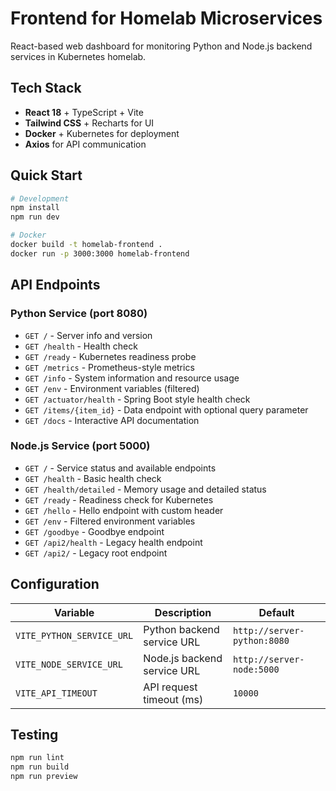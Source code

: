 # Frontend for Homelab Microservices

React-based web dashboard for monitoring Python and Node.js backend services in Kubernetes homelab.

## Tech Stack

- **React 18** + TypeScript + Vite
- **Tailwind CSS** + Recharts for UI
- **Docker** + Kubernetes for deployment
- **Axios** for API communication

## Quick Start

```bash
# Development
npm install
npm run dev

# Docker
docker build -t homelab-frontend .
docker run -p 3000:3000 homelab-frontend
```

## API Endpoints

### Python Service (port 8080)
- `GET /` - Server info and version
- `GET /health` - Health check
- `GET /ready` - Kubernetes readiness probe
- `GET /metrics` - Prometheus-style metrics
- `GET /info` - System information and resource usage
- `GET /env` - Environment variables (filtered)
- `GET /actuator/health` - Spring Boot style health check
- `GET /items/{item_id}` - Data endpoint with optional query parameter
- `GET /docs` - Interactive API documentation

### Node.js Service (port 5000)
- `GET /` - Service status and available endpoints
- `GET /health` - Basic health check
- `GET /health/detailed` - Memory usage and detailed status
- `GET /ready` - Readiness check for Kubernetes
- `GET /hello` - Hello endpoint with custom header
- `GET /env` - Filtered environment variables
- `GET /goodbye` - Goodbye endpoint
- `GET /api2/health` - Legacy health endpoint
- `GET /api2/` - Legacy root endpoint

## Configuration

| Variable | Description | Default |
|----------|-------------|---------|
| `VITE_PYTHON_SERVICE_URL` | Python backend service URL | `http://server-python:8080` |
| `VITE_NODE_SERVICE_URL` | Node.js backend service URL | `http://server-node:5000` |
| `VITE_API_TIMEOUT` | API request timeout (ms) | `10000` |

## Testing

```bash
npm run lint
npm run build
npm run preview
```